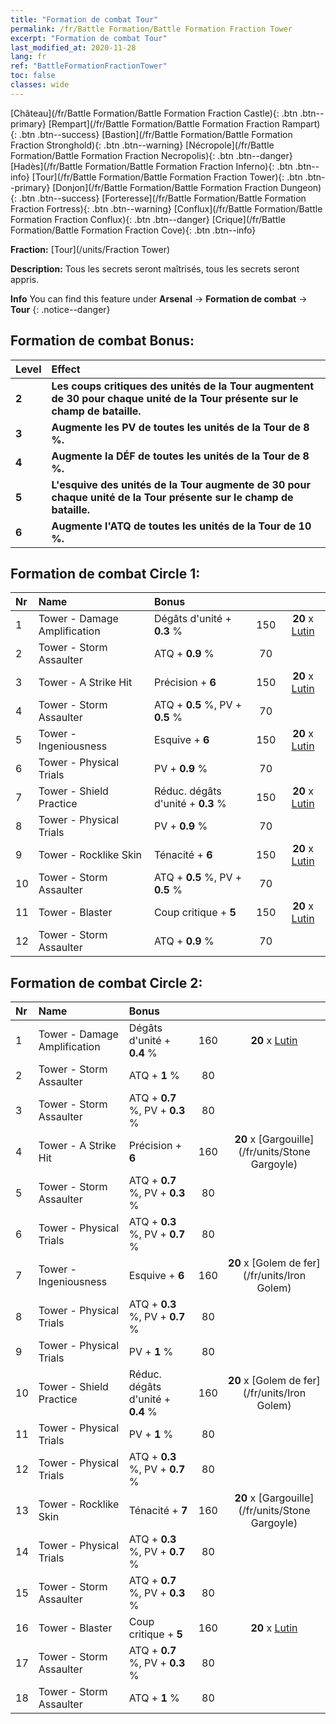 ```yaml
---
title: "Formation de combat Tour"
permalink: /fr/Battle Formation/Battle Formation Fraction Tower
excerpt: "Formation de combat Tour"
last_modified_at: 2020-11-28
lang: fr
ref: "BattleFormationFractionTower"
toc: false
classes: wide
---
```

 [Château](/fr/Battle Formation/Battle Formation Fraction Castle){: .btn .btn--primary} [Rempart](/fr/Battle Formation/Battle Formation Fraction Rampart){: .btn .btn--success} [Bastion](/fr/Battle Formation/Battle Formation Fraction Stronghold){: .btn .btn--warning} [Nécropole](/fr/Battle Formation/Battle Formation Fraction Necropolis){: .btn .btn--danger} [Hadès](/fr/Battle Formation/Battle Formation Fraction Inferno){: .btn .btn--info} [Tour](/fr/Battle Formation/Battle Formation Fraction Tower){: .btn .btn--primary} [Donjon](/fr/Battle Formation/Battle Formation Fraction Dungeon){: .btn .btn--success} [Forteresse](/fr/Battle Formation/Battle Formation Fraction Fortress){: .btn .btn--warning} [Conflux](/fr/Battle Formation/Battle Formation Fraction Conflux){: .btn .btn--danger} [Crique](/fr/Battle Formation/Battle Formation Fraction Cove){: .btn .btn--info} 

  **Fraction:** [Tour](/units/Fraction Tower)

  **Description:** Tous les secrets seront maîtrisés, tous les secrets seront appris.

**Info** You can find this feature under **Arsenal** -> **Formation de combat** -> **Tour** 
{: .notice--danger}

## Formation de combat Bonus:

  | Level |         Effect        |
  |:------|:---------------------|
  | **2** | **Les coups critiques des unités de la Tour augmentent de 30 pour chaque unité de la Tour présente sur le champ de bataille.** |
  | **3** | **Augmente les PV de toutes les unités de la Tour de 8 %.** |
  | **4** | **Augmente la DÉF de toutes les unités de la Tour de 8 %.** |
  | **5** | **L'esquive des unités de la Tour augmente de 30 pour chaque unité de la Tour présente sur le champ de bataille.** |
  | **6** | **Augmente l'ATQ de toutes les unités de la Tour de 10 %.** |

## Formation de combat Circle 1:

  |  Nr  |         Name        |  Bonus  | <i class="fas fa-flask"/>  |  <i class="fab fa-optin-monster"/> |
  |:-----|:--------------------|:---------|:-----------------:|:----------------:|
  | 1 | Tower - Damage Amplification | Dégâts d'unité + **0.3** % | 150 |  **20** x [Lutin](/fr/units/Gremlin) |
  | 2 | Tower - Storm Assaulter | ATQ + **0.9** % | 70 |   |
  | 3 | Tower - A Strike Hit | Précision + **6**  | 150 |  **20** x [Lutin](/fr/units/Gremlin) |
  | 4 | Tower - Storm Assaulter | ATQ + **0.5** %, PV + **0.5** % | 70 |   |
  | 5 | Tower - Ingeniousness | Esquive + **6**  | 150 |  **20** x [Lutin](/fr/units/Gremlin) |
  | 6 | Tower - Physical Trials | PV + **0.9** % | 70 |   |
  | 7 | Tower - Shield Practice | Réduc. dégâts d'unité + **0.3** % | 150 |  **20** x [Lutin](/fr/units/Gremlin) |
  | 8 | Tower - Physical Trials | PV + **0.9** % | 70 |   |
  | 9 | Tower - Rocklike Skin | Ténacité + **6**  | 150 |  **20** x [Lutin](/fr/units/Gremlin) |
  | 10 | Tower - Storm Assaulter | ATQ + **0.5** %, PV + **0.5** % | 70 |   |
  | 11 | Tower - Blaster | Coup critique + **5**  | 150 |  **20** x [Lutin](/fr/units/Gremlin) |
  | 12 | Tower - Storm Assaulter | ATQ + **0.9** % | 70 |   |
  


## Formation de combat Circle 2:

  |  Nr  |         Name        |  Bonus  | <i class="fas fa-flask"/>  |  <i class="fab fa-optin-monster"/> |
  |:-----|:--------------------|:---------|:-----------------:|:----------------:|
  | 1 | Tower - Damage Amplification | Dégâts d'unité + **0.4** % | 160 |  **20** x [Lutin](/fr/units/Gremlin) |
  | 2 | Tower - Storm Assaulter | ATQ + **1** % | 80 |   |
  | 3 | Tower - Storm Assaulter | ATQ + **0.7** %, PV + **0.3** % | 80 |   |
  | 4 | Tower - A Strike Hit | Précision + **6**  | 160 |  **20** x [Gargouille](/fr/units/Stone Gargoyle) |
  | 5 | Tower - Storm Assaulter | ATQ + **0.7** %, PV + **0.3** % | 80 |   |
  | 6 | Tower - Physical Trials | ATQ + **0.3** %, PV + **0.7** % | 80 |   |
  | 7 | Tower - Ingeniousness | Esquive + **6**  | 160 |  **20** x [Golem de fer](/fr/units/Iron Golem) |
  | 8 | Tower - Physical Trials | ATQ + **0.3** %, PV + **0.7** % | 80 |   |
  | 9 | Tower - Physical Trials | PV + **1** % | 80 |   |
  | 10 | Tower - Shield Practice | Réduc. dégâts d'unité + **0.4** % | 160 |  **20** x [Golem de fer](/fr/units/Iron Golem) |
  | 11 | Tower - Physical Trials | PV + **1** % | 80 |   |
  | 12 | Tower - Physical Trials | ATQ + **0.3** %, PV + **0.7** % | 80 |   |
  | 13 | Tower - Rocklike Skin | Ténacité + **7**  | 160 |  **20** x [Gargouille](/fr/units/Stone Gargoyle) |
  | 14 | Tower - Physical Trials | ATQ + **0.3** %, PV + **0.7** % | 80 |   |
  | 15 | Tower - Storm Assaulter | ATQ + **0.7** %, PV + **0.3** % | 80 |   |
  | 16 | Tower - Blaster | Coup critique + **5**  | 160 |  **20** x [Lutin](/fr/units/Gremlin) |
  | 17 | Tower - Storm Assaulter | ATQ + **0.7** %, PV + **0.3** % | 80 |   |
  | 18 | Tower - Storm Assaulter | ATQ + **1** % | 80 |   |
  

